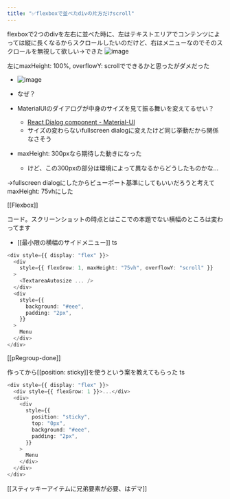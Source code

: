```yaml
---
title: "✅flexboxで並べたdivの片方だけscroll"
---
```


flexboxで2つのdivを左右に並べた時に、左はテキストエリアでコンテンツによっては縦に長くなるからスクロールしたいのだけど、右はメニューなのでそのスクロールを無視して欲しい→できた
![image](https://gyazo.com/760ddd3af20adee6fd532bc56601c690/thumb/1000)

左にmaxHeight: 100%, overflowY: scrollでできるかと思ったがダメだった
- ![image](https://gyazo.com/96c3a387e2a4efdae1229f30061920a6/thumb/1000)

- なぜ？
- MaterialUIのダイアログが中身のサイズを見て振る舞いを変えてるせい？
    - [React Dialog component - Material-UI](https://material-ui.com/components/dialogs/)
    - サイズの変わらないfullscreen dialogに変えたけど同じ挙動だから関係なさそう
- maxHeight: 300pxなら期待した動きになった
    - けど、この300pxの部分は環境によって異なるからどうしたものかな…

→fullscreen dialogにしたからビューポート基準にしてもいいだろうと考えてmaxHeight: 75vhにした

[[Flexbox]]

コード。スクリーンショットの時点とはここでの本題でない横幅のところは変わってます
- [[最小限の横幅のサイドメニュー]]
ts

```typescript
<div style={{ display: "flex" }}>
  <div
    style={{ flexGrow: 1, maxHeight: "75vh", overflowY: "scroll" }}
  >
    <TextareaAutosize ... />
  </div>
  <div
    style={{
      background: "#eee",
      padding: "2px",
    }}
  >
    Menu
  </div>
</div>
```


[[pRegroup-done]]

作ってから[[position: sticky]]を使うという案を教えてもらった
ts

```typescript
<div style={{ display: "flex" }}>
  <div style={{ flexGrow: 1 }}>...</div>
  <div>
    <div
      style={{
        position: "sticky",
        top: "0px",
        background: "#eee",
        padding: "2px",
      }}
    >
      Menu
    </div>
  </div>
</div>
```

[[スティッキーアイテムに兄弟要素が必要、はデマ]]
